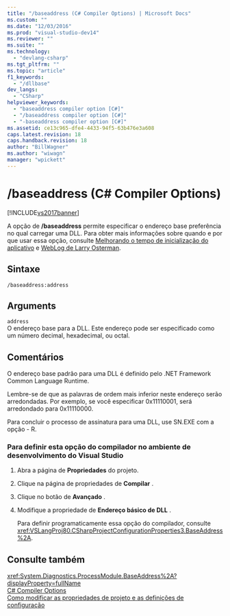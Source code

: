 ```yaml
---
title: "/baseaddress (C# Compiler Options) | Microsoft Docs"
ms.custom: ""
ms.date: "12/03/2016"
ms.prod: "visual-studio-dev14"
ms.reviewer: ""
ms.suite: ""
ms.technology: 
  - "devlang-csharp"
ms.tgt_pltfrm: ""
ms.topic: "article"
f1_keywords: 
  - "/dllbase"
dev_langs: 
  - "CSharp"
helpviewer_keywords: 
  - "baseaddress compiler option [C#]"
  - "/baseaddress compiler option [C#]"
  - "-baseaddress compiler option [C#]"
ms.assetid: ce13c965-dfe4-4433-94f5-63b476e3a608
caps.latest.revision: 18
caps.handback.revision: 18
author: "BillWagner"
ms.author: "wiwagn"
manager: "wpickett"
---
```

# /baseaddress (C# Compiler Options)
[!INCLUDE[vs2017banner](../../../csharp/includes/vs2017banner.md)]

A opção de **\/baseaddress** permite especificar o endereço base preferência no qual carregar uma DLL.  Para obter mais informações sobre quando e por que usar essa opção, consulte [Melhorando o tempo de inicialização do aplicativo](http://go.microsoft.com/fwlink/?LinkId=107043) e [WebLog de Larry Osterman](http://go.microsoft.com/fwlink/?LinkId=107044).  
  
## Sintaxe  
  
```  
/baseaddress:address  
```  
  
## Arguments  
 `address`  
 O endereço base para a DLL.  Este endereço pode ser especificado como um número decimal, hexadecimal, ou octal.  
  
## Comentários  
 O endereço base padrão para uma DLL é definido pelo .NET Framework Common Language Runtime.  
  
 Lembre\-se de que as palavras de ordem mais inferior neste endereço serão arredondadas.  Por exemplo, se você especificar 0x11110001, será arredondado para 0x11110000.  
  
 Para concluir o processo de assinatura para uma DLL, use SN.EXE com a opção \- R.  
  
### Para definir esta opção do compilador no ambiente de desenvolvimento do Visual Studio  
  
1.  Abra a página de **Propriedades** do projeto.  
  
2.  Clique na página de propriedades de **Compilar** .  
  
3.  Clique no botão de **Avançado** .  
  
4.  Modifique a propriedade de **Endereço básico de DLL** .  
  
     Para definir programaticamente essa opção do compilador, consulte <xref:VSLangProj80.CSharpProjectConfigurationProperties3.BaseAddress%2A>.  
  
## Consulte também  
 <xref:System.Diagnostics.ProcessModule.BaseAddress%2A?displayProperty=fullName>   
 [C\# Compiler Options](../../../csharp/language-reference/compiler-options/index.md)   
 [Como modificar as propriedades de projeto e as definições de configuração](http://msdn.microsoft.com/pt-br/e7184bc5-2f2b-4b4f-aa9a-3ecfcbc48b67)
